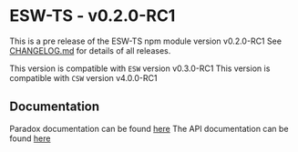 # ESW-TS - v0.2.0-RC1

This is a pre release of the ESW-TS npm module version v0.2.0-RC1
See [CHANGELOG.md](CHANGELOG.md) for details of all releases.

This version is compatible with `ESW` version v0.3.0-RC1
This version is compatible with `CSW` version v4.0.0-RC1

## Documentation

Paradox documentation can be found [here](https://tmtsoftware.github.io/esw/0.2.0-RC1/)
The API documentation can be found [here](https://tmtsoftware.github.io/esw/0.2.0-RC1/common/tsdocs.html)
